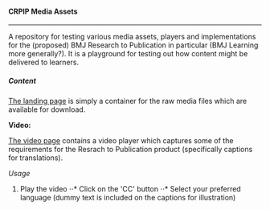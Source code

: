 #### CRPIP Media Assets
-------------
A repository for testing various media assets, players and implementations for the (proposed) BMJ Research to Publication in particular (BMJ Learning more generally?). It is a playground for testing out how content might be delivered to learners.

##### Content

[The landing page](http://moconnor-bmj.github.io/CRPIP-Media-Assets/)  is simply a container for the raw media files which are available for download.

**Video:**

[The video page](http://moconnor-bmj.github.io/CRPIP-Media-Assets/video.html)  contains a video player which captures some of the requirements for the Resrach to Publication product (specifically captions for translations). 

*Usage*
1. Play the video
⋅⋅* Click on the 'CC' button
⋅⋅* Select your preferred language (dummy text is included on the captions for illustration)
